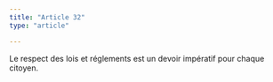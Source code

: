 ```yaml
---
title: "Article 32"
type: "article"

---
```




Le respect des lois et réglements est un devoir impératif pour chaque citoyen.
